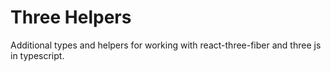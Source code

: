# Three Helpers

Additional types and helpers for working with react-three-fiber and
three js in typescript.

